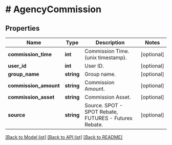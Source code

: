 # # AgencyCommission

## Properties

Name | Type | Description | Notes
------------ | ------------- | ------------- | -------------
**commission_time** | **int** | Commission Time. (unix timestamp). | [optional] 
**user_id** | **int** | User ID. | [optional] 
**group_name** | **string** | Group name. | [optional] 
**commission_amount** | **string** | Commission Amount. | [optional] 
**commission_asset** | **string** | Commission Asset. | [optional] 
**source** | **string** | Source. SPOT - SPOT Rebate, FUTURES - Futures Rebate. | [optional] 

[[Back to Model list]](../../README.md#documentation-for-models) [[Back to API list]](../../README.md#documentation-for-api-endpoints) [[Back to README]](../../README.md)

